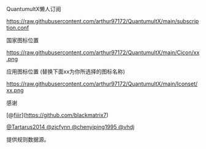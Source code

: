 QuantumultX懒人订阅

https://raw.githubusercontent.com/arthur97172/QuantumultX/main/subscription.conf

国家图标位置

https://raw.githubusercontent.com/arthur97172/QuantumultX/main/Cicon/xx.png

应用图标位置 (替换下面xx为你所选择的图标名称)

https://raw.githubusercontent.com/arthur97172/QuantumultX/main/Iconset/xx.png


感谢

[@[fiiir](https://github.com/blackmatrix7)](https://github.com/blackmatrix7)

[@Tartarus2014 @zjcfynn @chenyiping1995 @vhdj](https://github.com/Centralmatrix3)

提供规则数据源。
